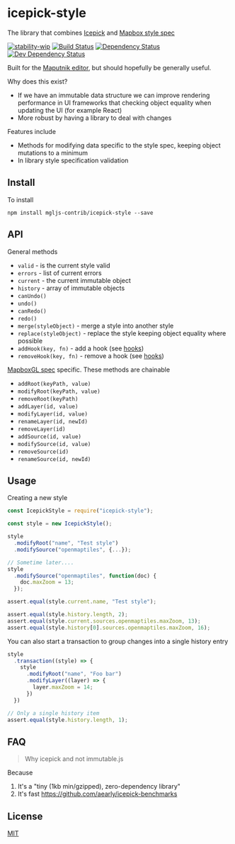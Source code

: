 # icepick-style
The library that combines [Icepick](https://github.com/aearly/icepick) and [Mapbox style spec](https://www.mapbox.com/mapbox-gl-js/style-spec/)

[![stability-wip](https://img.shields.io/badge/stability-work_in_progress-lightgrey.svg)][stability]
[![Build Status](https://circleci.com/gh/mgljs-contrib/icepick-style.png?style=shield)][circleci]
[![Dependency Status](https://david-dm.org/mgljs-contrib/icepick-style.svg)][dm-prod]
[![Dev Dependency Status](https://david-dm.org/mgljs-contrib/icepick-style/dev-status.svg)][dm-dev]

[stability]:   https://github.com/orangemug/stability-badges#work-in-progress
[circleci]:    https://circleci.com/gh/mgljs-contrib/icepick-style
[dm-prod]:     https://david-dm.org/mgljs-contrib/icepick-style
[dm-dev]:      https://david-dm.org/mgljs-contrib/icepick-style#info=devDependencies


Built for the [Maputnik editor](https://github.com/maputnik/editor), but should hopefully be generally useful.

Why does this exist?

 - If we have an immutable data structure we can improve rendering performance in UI frameworks that checking object equality when updating the UI (for example React)
 - More robust by having a library to deal with changes

Features include

 - Methods for modifying data specific to the style spec, keeping object mutations to a minimum
 - In library style specification validation


## Install
To install

```
npm install mgljs-contrib/icepick-style --save
```


## API
General methods

 - `valid` - is the current style valid
 - `errors` - list of current errors
 - `current` - the current immutable object
 - `history` - array of immutable objects
 - `canUndo()`
 - `undo()`
 - `canRedo()`
 - `redo()`
 - `merge(styleObject)` - merge a style into another style
 - `replace(styleObject)` - replace the style keeping object equality where possible
 - `addHook(key, fn)` - add a hook (see [hooks](#hooks))
 - `removeHook(key, fn)` - remove a hook (see [hooks](#hooks))

[MapboxGL spec](https://www.mapbox.com/mapbox-gl-js/style-spec) specific. These methods are chainable

 - `addRoot(keyPath, value)`
 - `modifyRoot(keyPath, value)`
 - `removeRoot(keyPath)`
 - `addLayer(id, value)`
 - `modifyLayer(id, value)`
 - `renameLayer(id, newId)`
 - `removeLayer(id)`
 - `addSource(id, value)`
 - `modifySource(id, value)`
 - `removeSource(id)`
 - `renameSource(id, newId)`


## Usage
Creating a new style

```js
const IcepickStyle = require("icepick-style");

const style = new IcepickStyle();

style
  .modifyRoot("name", "Test style")
  .modifySource("openmaptiles", {...});

// Sometime later....
style
  .modifySource("openmaptiles", function(doc) {
    doc.maxZoom = 13;
  });

assert.equal(style.current.name, "Test style");

assert.equal(style.history.length, 2);
assert.equal(style.current.sources.openmaptiles.maxZoom, 13);
assert.equal(style.history[0].sources.openmaptiles.maxZoom, 16);

```

You can also start a transaction to group changes into a single history entry

```js
style
  .transaction((style) => {
    style
      .modifyRoot("name", "Foo bar")
      .modifyLayer((layer) => {
        layer.maxZoom = 14;
      })
  })

// Only a single history item
assert.equal(style.history.length, 1);
```


## FAQ

> Why icepick and not immutable.js

Because

 1. It's a "tiny (1kb min/gzipped), zero-dependency library"
 2. It's fast <https://github.com/aearly/icepick-benchmarks>


## License
[MIT](LICENSE)

